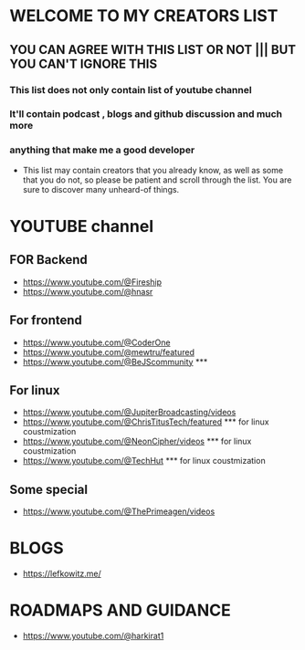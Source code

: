 # WELCOME TO MY CREATORS LIST 

## YOU CAN AGREE WITH THIS LIST OR NOT ||| BUT YOU CAN'T IGNORE THIS

### This list does not only contain list of youtube channel
### It'll contain podcast , blogs and github discussion and much more
### anything that make me a good developer

- This list may contain creators that you already know, as well as some that you do not, so please be patient and scroll through the list. You are sure to discover many unheard-of things.


# YOUTUBE channel
## FOR Backend

- https://www.youtube.com/@Fireship
- https://www.youtube.com/@hnasr

## For frontend

- https://www.youtube.com/@CoderOne
- https://www.youtube.com/@mewtru/featured
- https://www.youtube.com/@BeJScommunity  ***

## For linux

- https://www.youtube.com/@JupiterBroadcasting/videos
- https://www.youtube.com/@ChrisTitusTech/featured *** for linux coustmization
- https://www.youtube.com/@NeonCipher/videos       *** for linux coustmization
- https://www.youtube.com/@TechHut                 *** for linux coustmization

## Some special 

- https://www.youtube.com/@ThePrimeagen/videos


# BLOGS

- https://lefkowitz.me/
# ROADMAPS AND GUIDANCE
- https://www.youtube.com/@harkirat1
